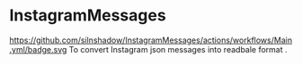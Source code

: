 # InstagramMessages
https://github.com/silnshadow/InstagramMessages/actions/workflows/Main.yml/badge.svg
To convert Instagram json messages into readbale format .
